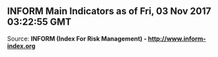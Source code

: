 ## INFORM Main Indicators as of Fri, 03 Nov 2017 03:22:55 GMT

Source: **INFORM (Index For Risk Management) - http://www.inform-index.org**